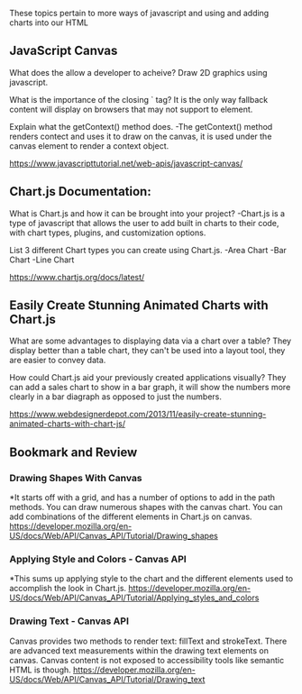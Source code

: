 These topics pertain to more ways of javascript and using and adding charts into our HTML

## JavaScript Canvas

What does the <canvas> allow a developer to acheive? Draw 2D graphics using javascript.
  
What is the importance of the closing `</canvas> tag? It is the only way fallback content will display on browsers that may not support to <canvas> element.

Explain what the getContext() method does. -The getContext() method renders contect and uses it to draw on the canvas, it is used under the canvas element to 
render a context object.
  
https://www.javascripttutorial.net/web-apis/javascript-canvas/

## Chart.js Documentation:

What is Chart.js and how it can be brought into your project? -Chart.js is a type of javascript that allows the user to add built in charts to their code, 
with chart types, plugins, and customization options.

List 3 different Chart types you can create using Chart.js. 
  -Area Chart
  -Bar Chart
  -Line Chart
  
https://www.chartjs.org/docs/latest/

## Easily Create Stunning Animated Charts with Chart.js

What are some advantages to displaying data via a chart over a table? They display better than a table chart, they can't be used into a layout tool, 
they are easier to convey data. 

How could Chart.js aid your previously created applications visually? They can add a sales chart to show in a bar graph, it will show the numbers more clearly
in a bar diagraph as opposed to just the numbers.
  
https://www.webdesignerdepot.com/2013/11/easily-create-stunning-animated-charts-with-chart-js/

## Bookmark and Review

### Drawing Shapes With Canvas
  *It starts off with a grid, and has a number of options to add in the path methods. You can draw numerous shapes with the canvas chart. You can add combinations of the 
  different elements in Chart.js on canvas. 
  https://developer.mozilla.org/en-US/docs/Web/API/Canvas_API/Tutorial/Drawing_shapes

### Applying Style and Colors - Canvas API
  *This sums up applying style to the chart and the different elements used to accomplish the look in Chart.js.
  https://developer.mozilla.org/en-US/docs/Web/API/Canvas_API/Tutorial/Applying_styles_and_colors

### Drawing Text - Canvas API
  Canvas provides two methods to render text: fillText and strokeText. There are advanced text measurements within the drawing text elements on canvas. Canvas content is 
  not exposed to accessibility tools like semantic HTML is though.
  https://developer.mozilla.org/en-US/docs/Web/API/Canvas_API/Tutorial/Drawing_text
